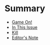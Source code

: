 # Summary

* [Game On!](intro.md)
* [In This Issue](in_this_issue.md)
* [Kill](README.md)
* [Editor's Note](editors_note.md)

